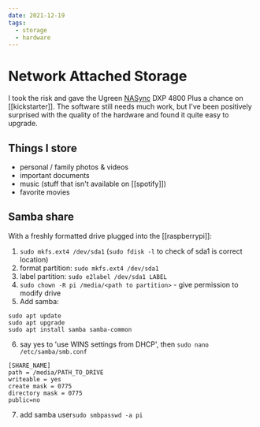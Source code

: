 ```yaml
---
date: 2021-12-19
tags:
  - storage
  - hardware
---
```

# Network Attached Storage

I took the risk and gave the Ugreen [NASync](https://nas.ugreen.com/de/) DXP 4800 Plus a chance on [[kickstarter]]. The software still needs much work, but I've been positively surprised with the quality of the hardware and found it quite easy to upgrade.

## Things I store
- personal / family photos & videos
- important documents
- music (stuff that isn't available on [[spotify]])
- favorite movies

## Samba share
With a freshly formatted drive plugged into the [[raspberrypi]]:
1. `sudo mkfs.ext4 /dev/sda1` (`sudo fdisk -l` to check of sda1 is correct location)
1. format partition: `sudo mkfs.ext4 /dev/sda1`
1. label partition: `sudo e2label /dev/sda1 LABEL`
1. `sudo chown -R pi /media/<path to partition>` - give permission to modify drive
1. Add samba:
```
sudo apt update
sudo apt upgrade
sudo apt install samba samba-common
```
6. say yes to 'use WINS settings from DHCP', then `sudo nano /etc/samba/smb.conf` 
```text
[SHARE_NAME]
path = /media/PATH_TO_DRIVE
writeable = yes
create mask = 0775
directory mask = 0775
public=no
```
7. add samba user`sudo smbpasswd -a pi`
